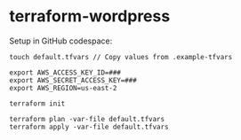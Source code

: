 # terraform-wordpress
Setup in GitHub codespace:
```
touch default.tfvars // Copy values from .example-tfvars

export AWS_ACCESS_KEY_ID=###
export AWS_SECRET_ACCESS_KEY=###
export AWS_REGION=us-east-2

terraform init

terraform plan -var-file default.tfvars
terraform apply -var-file default.tfvars
```

